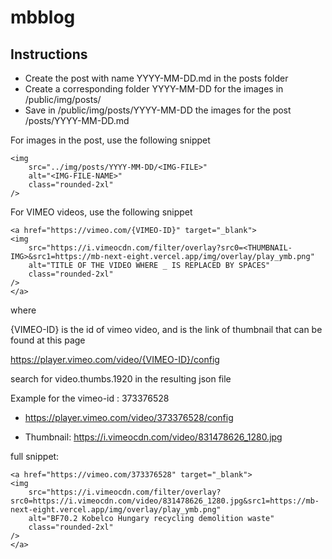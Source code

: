 # mbblog

## Instructions

- Create the post with name YYYY-MM-DD.md in the posts folder
- Create a corresponding folder YYYY-MM-DD for the images in /public/img/posts/
- Save in /public/img/posts/YYYY-MM-DD the images for the post /posts/YYYY-MM-DD.md

For images in the post, use the following snippet

```
<img 
    src="../img/posts/YYYY-MM-DD/<IMG-FILE>"
    alt="<IMG-FILE-NAME>"
    class="rounded-2xl"
/>
```

For VIMEO videos, use the following snippet

```
<a href="https://vimeo.com/{VIMEO-ID}" target="_blank">
<img 
    src="https://i.vimeocdn.com/filter/overlay?src0=<THUMBNAIL-IMG>&src1=https://mb-next-eight.vercel.app/img/overlay/play_ymb.png"
    alt="TITLE OF THE VIDEO WHERE _ IS REPLACED BY SPACES"
    class="rounded-2xl"
/>
</a>

```

where 

{VIMEO-ID} is the id of vimeo video, and 
<THUMBNAIL-IMG> is the link of thumbnail that can be found at this page

https://player.vimeo.com/video/{VIMEO-ID}/config

search for video.thumbs.1920 in the resulting json file

Example for the vimeo-id : 373376528

- https://player.vimeo.com/video/373376528/config

- Thumbnail: https://i.vimeocdn.com/video/831478626_1280.jpg


full snippet:

```
<a href="https://vimeo.com/373376528" target="_blank">
<img 
    src="https://i.vimeocdn.com/filter/overlay?src0=https://i.vimeocdn.com/video/831478626_1280.jpg&src1=https://mb-next-eight.vercel.app/img/overlay/play_ymb.png"
    alt="BF70.2 Kobelco Hungary recycling demolition waste"
    class="rounded-2xl"
/>
</a>
```



